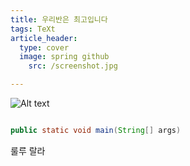 ```yaml
---
title: 우리반은 최고입니다
tags: TeXt
article_header:
  type: cover
  image: spring github
    src: /screenshot.jpg

---
```


![Alt text](assets/images/빵.png "image title")

```java

public static void main(String[] args)

```

룰루 랄라


